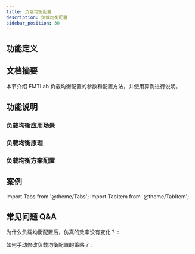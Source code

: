 ```yaml
---
title: 负载均衡配置
description: 负载均衡配置
sidebar_position: 30
---
```


## 功能定义

## 文档摘要

本节介绍 EMTLab 负载均衡配置的参数和配置方法，并使用算例进行说明。


## 功能说明
### 负载均衡应用场景

### 负载均衡原理

### 负载均衡方案配置

## 案例
import Tabs from '@theme/Tabs';
import TabItem from '@theme/TabItem';

<Tabs>
<TabItem value="case1" label="10机39节点系统负载均衡配置">


</TabItem>
</Tabs>

## 常见问题 Q&A
为什么负载均衡配置后，仿真的效率没有变化？
:

如何手动修改负载均衡配置的策略？
: